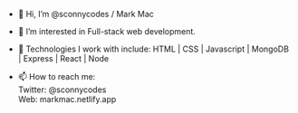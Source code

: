 - 👋 Hi, I’m @sconnycodes / Mark Mac
- 👀 I’m interested in Full-stack web development.
- 🌱 Technologies I work with include: HTML | CSS | Javascript | MongoDB | Express | React | Node

- 📫 How to reach me:<br>
      Twitter: @sconnycodes<br>
      Web: markmac.netlify.app

<!---
sconnycodes/sconnycodes is a ✨ special ✨ repository because its `README.md` (this file) appears on your GitHub profile.
You can click the Preview link to take a look at your changes.
--->
